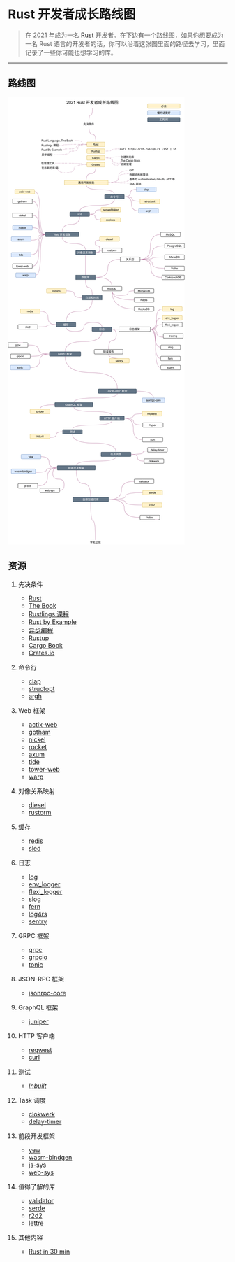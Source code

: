 # Rust 开发者成长路线图

> 在 2021 年成为一名 [Rust](https://www.rust-lang.org/zh-CN/) 开发者。在下边有一个路线图，如果你想要成为一名 Rust 语言的开发者的话，你可以沿着这张图里面的路径去学习，里面记录了一些你可能也想学习的库。
------

## 路线图

![Roadmap](./rust-web-developer-roadmap.png)

## 资源

1. 先决条件

   - [Rust](https://www.rust-lang.org/)
   - [The Book](https://doc.rust-lang.org/book/)
   - [Rustlings 课程](https://github.com/rust-lang/rustlings/)
   - [Rust by Example](https://doc.rust-lang.org/stable/rust-by-example/)
   - [异步编程](https://rust-lang.github.io/async-book/)
   - [Rustup](https://www.rust-lang.org/tools/install)
   - [Cargo Book](https://doc.rust-lang.org/cargo/index.html)
   - [Crates.io](https://crates.io/)

2. 命令行

   - [clap](https://crates.io/crates/clap)
   - [structopt](https://crates.io/crates/structopt)
   - [argh](https://crates.io/crates/argh)

3. Web 框架

   - [actix-web](https://crates.io/crates/actix-web)
   - [gotham](https://crates.io/crates/gotham)
   - [nickel](https://crates.io/crates/nickel)
   - [rocket](https://crates.io/crates/rocket)
   - [axum](https://github.com/tokio-rs/axum)
   - [tide](https://crates.io/crates/tide)
   - [tower-web](https://crates.io/crates/tower-web)
   - [warp](https://crates.io/crates/warp)

4. 对像关系映射

   - [diesel](https://crates.io/crates/diesel)
   - [rustorm](https://crates.io/crates/rustorm)

5. 缓存

   - [redis](https://crates.io/crates/redis)
   - [sled](https://crates.io/crates/sled)

6. 日志

   - [log](https://crates.io/crates/log)
   - [env_logger](https://crates.io/crates/env_logger)
   - [flexi_logger](https://crates.io/crates/flexi_logger)
   - [slog](https://crates.io/crates/slog)
   - [fern](https://crates.io/crates/fern)
   - [log4rs](https://crates.io/crates/log4rs)
   - [sentry](https://crates.io/crates/sentry)

7. GRPC 框架

   - [grpc](https://crates.io/crates/grpc)
   - [grpcio](https://crates.io/crates/grpcio)
   - [tonic](https://crates.io/crates/tonic)

8. JSON-RPC 框架

   - [jsonrpc-core](https://crates.io/crates/jsonrpc-core)

9. GraphQL 框架

   - [juniper](https://crates.io/crates/juniper)

10. HTTP 客户端

    - [reqwest](https://crates.io/crates/reqwest)
    - [curl](https://crates.io/crates/curl)

11. 测试

    - _[Inbuilt](https://doc.rust-lang.org/book/ch11-00-testing.html)_

12. Task 调度

    - [clokwerk](https://crates.io/crates/clokwerk)
    - [delay-timer](https://crates.io/crates/delay_timer)

13. 前段开发框架

    - [yew](https://crates.io/crates/yew)
    - [wasm-bindgen](https://crates.io/crates/wasm-bindgen)
    - [js-sys](https://crates.io/crates/js-sys)
    - [web-sys](https://crates.io/crates/web-sys)

14. 值得了解的库

    - [validator](https://crates.io/crates/validator)
    - [serde](https://crates.io/crates/serde)
    - [r2d2](https://crates.io/crates/r2d2)
    - [lettre](https://crates.io/crates/lettre)

15. 其他内容

    - [Rust in 30 min](https://fasterthanli.me/articles/a-half-hour-to-learn-rust)
